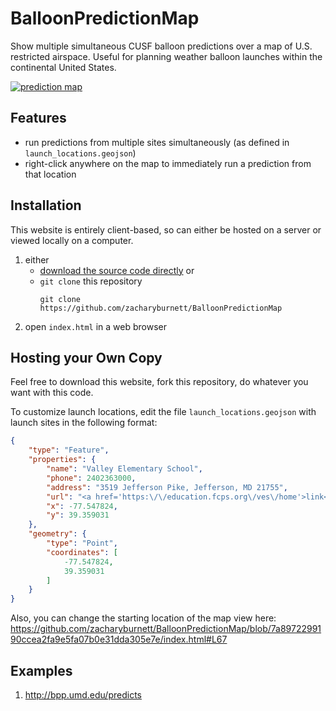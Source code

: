 # BalloonPredictionMap

Show multiple simultaneous CUSF balloon predictions over a map of U.S. restricted airspace. Useful for planning weather balloon launches within the
continental United States.

[![prediction map](https://i.imgur.com/XzTPg4M.png)](http://bpp.umd.edu/predicts)

## Features

- run predictions from multiple sites simultaneously (as defined in `launch_locations.geojson`)
- right-click anywhere on the map to immediately run a prediction from that location

## Installation

This website is entirely client-based, so can either be hosted on a server or viewed locally on a computer.

1. either
    - [download the source code directly](https://github.com/zacharyburnett/BalloonPredictionMap/archive/refs/heads/main.zip) or
    - `git clone` this repository
      ```
      git clone https://github.com/zacharyburnett/BalloonPredictionMap
      ```
3. open `index.html` in a web browser

## Hosting your Own Copy

Feel free to download this website, fork this repository, do whatever you want with this code.

To customize launch locations, edit the file `launch_locations.geojson` with launch sites in the following format:

```json
{
    "type": "Feature",
    "properties": {
        "name": "Valley Elementary School",
        "phone": 2402363000,
        "address": "3519 Jefferson Pike, Jefferson, MD 21755",
        "url": "<a href='https:\/\/education.fcps.org\/ves\/home'>link<\/a>",
        "x": -77.547824,
        "y": 39.359031
    },
    "geometry": {
        "type": "Point",
        "coordinates": [
            -77.547824,
            39.359031
        ]
    }
}
```

Also, you can change the starting location of the map view here:
https://github.com/zacharyburnett/BalloonPredictionMap/blob/7a8972299190ccea2fa9e5fa07b0e31dda305e7e/index.html#L67

## Examples

1. http://bpp.umd.edu/predicts 
